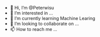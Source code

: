 - 👋 Hi, I’m @Peterwisu
- 👀 I’m interested in ...
- 🌱 I’m currently learning Machine Learing 
- 💞️ I’m looking to collaborate on ...
- 📫 How to reach me ...

<!---
Peterwisu/Peterwisu is a ✨ special ✨ repository because its `README.md` (this file) appears on your GitHub profile.
You can click the Preview link to take a look at your changes.
--->
